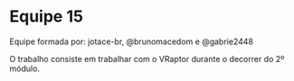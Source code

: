 # Equipe 15
Equipe formada por: jotace-br, @brunomacedom e @gabrie2448

O trabalho consiste em trabalhar com o VRaptor durante o decorrer do 2º módulo.
